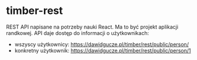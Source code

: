 # timber-rest

REST API napisane na potrzeby nauki React. Ma to być projekt aplikacji randkowej. API daje dostęp do informacji o użytkownikach:

- wszyscy użytkownicy: https://dawidgucze.pl/timber/rest/public/person/
- konkretny użytkownik: https://dawidgucze.pl/timber/rest/public/person/1
